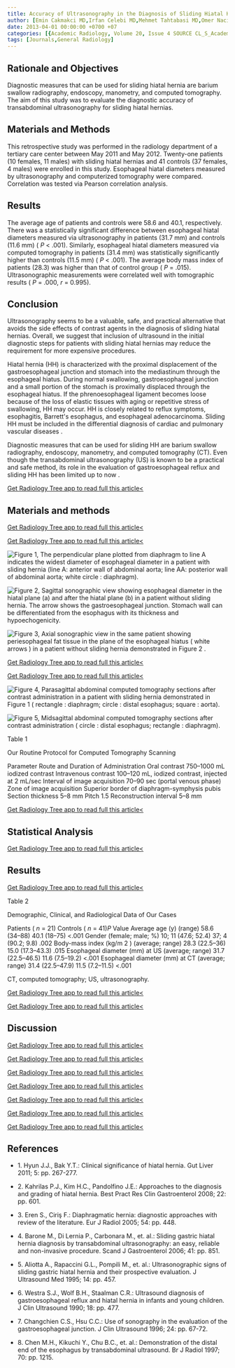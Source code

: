 ```yaml
---
title: Accuracy of Ultrasonography in the Diagnosis of Sliding Hiatal Hernias
author: [Emin Cakmakci MD,Irfan Celebi MD,Mehmet Tahtabasi MD,Omer Naci Tabakci MD,Huseyin Ozkurt MD,Muzaffer Basak MD,Zeki Karpat MD]
date: 2013-04-01 00:00:00 +0700 +07
categories: [{Academic Radiology, Volume 20, Issue 4 SOURCE CL_S_AcademicRadiologyVolume20Issue4 1}]
tags: [Journals,General Radiology]
---
```

## Rationale and Objectives

Diagnostic measures that can be used for sliding hiatal hernia are barium swallow radiography, endoscopy, manometry, and computed tomography. The aim of this study was to evaluate the diagnostic accuracy of transabdominal ultrasonography for sliding hiatal hernias.

## Materials and Methods

This retrospective study was performed in the radiology department of a tertiary care center between May 2011 and May 2012. Twenty-one patients (10 females, 11 males) with sliding hiatal hernias and 41 controls (37 females, 4 males) were enrolled in this study. Esophageal hiatal diameters measured by ultrasonography and computerized tomography were compared. Correlation was tested via Pearson correlation analysis.

## Results

The average age of patients and controls were 58.6 and 40.1, respectively. There was a statistically significant difference between esophageal hiatal diameters measured via ultrasonography in patients (31.7 mm) and controls (11.6 mm) ( _P_ < .001). Similarly, esophageal hiatal diameters measured via computed tomography in patients (31.4 mm) was statistically significantly higher than controls (11.5 mm) ( _P_ < .001). The average body mass index of patients (28.3) was higher than that of control group ( _P_ = .015). Ultrasonographic measurements were correlated well with tomographic results ( _P_ = .000, _r_ = 0.995).

## Conclusion

Ultrasonography seems to be a valuable, safe, and practical alternative that avoids the side effects of contrast agents in the diagnosis of sliding hiatal hernias. Overall, we suggest that inclusion of ultrasound in the initial diagnostic steps for patients with sliding hiatal hernias may reduce the requirement for more expensive procedures.

Hiatal hernia (HH) is characterized with the proximal displacement of the gastroesophageal junction and stomach into the mediastinum through the esophageal hiatus. During normal swallowing, gastroesophageal junction and a small portion of the stomach is proximally displaced through the esophageal hiatus. If the phrenoesophageal ligament becomes loose because of the loss of elastic tissues with aging or repetitive stress of swallowing, HH may occur. HH is closely related to reflux symptoms, esophagitis, Barrett's esophagus, and esophageal adenocarcinoma. Sliding HH must be included in the differential diagnosis of cardiac and pulmonary vascular diseases .

Diagnostic measures that can be used for sliding HH are barium swallow radiography, endoscopy, manometry, and computed tomography (CT). Even though the transabdominal ultrasonography (US) is known to be a practical and safe method, its role in the evaluation of gastroesophageal reflux and sliding HH has been limited up to now .

[Get Radiology Tree app to read full this article<](https://clinicalpub.com/app)

## Materials and methods

[Get Radiology Tree app to read full this article<](https://clinicalpub.com/app)

[Get Radiology Tree app to read full this article<](https://clinicalpub.com/app)

![Figure 1, The perpendicular plane plotted from diaphragm to line A indicates the widest diameter of esophageal diameter in a patient with sliding hernia (line A: anterior wall of abdominal aorta; line AA: posterior wall of abdominal aorta; white circle : diaphragm).](https://storage.googleapis.com/dl.dentistrykey.com/clinical/AccuracyofUltrasonographyintheDiagnosisofSlidingHiatalHernias/0_1s20S1076633212006058.jpg)

![Figure 2, Sagittal sonographic view showing esophageal diameter in the hiatal plane (a) and after the hiatal plane (b) in a patient without sliding hernia. The arrow shows the gastroesophageal junction. Stomach wall can be differentiated from the esophagus with its thickness and hypoechogenicity.](https://storage.googleapis.com/dl.dentistrykey.com/clinical/AccuracyofUltrasonographyintheDiagnosisofSlidingHiatalHernias/1_1s20S1076633212006058.jpg)

![Figure 3, Axial sonographic view in the same patient showing periesophageal fat tissue in the plane of the esophageal hiatus ( white arrows ) in a patient without sliding hernia demonstrated in Figure 2 .](https://storage.googleapis.com/dl.dentistrykey.com/clinical/AccuracyofUltrasonographyintheDiagnosisofSlidingHiatalHernias/2_1s20S1076633212006058.jpg)

[Get Radiology Tree app to read full this article<](https://clinicalpub.com/app)

[Get Radiology Tree app to read full this article<](https://clinicalpub.com/app)

![Figure 4, Parasagittal abdominal computed tomography sections after contrast administration in a patient with sliding hernia demonstrated in Figure 1 ( rectangle : diaphragm; circle : distal esophagus; square : aorta).](https://storage.googleapis.com/dl.dentistrykey.com/clinical/AccuracyofUltrasonographyintheDiagnosisofSlidingHiatalHernias/3_1s20S1076633212006058.jpg)

![Figure 5, Midsagittal abdominal computed tomography sections after contrast administration ( circle : distal esophagus; rectangle : diaphragm).](https://storage.googleapis.com/dl.dentistrykey.com/clinical/AccuracyofUltrasonographyintheDiagnosisofSlidingHiatalHernias/4_1s20S1076633212006058.jpg)

Table 1


Our Routine Protocol for Computed Tomography Scanning


Parameter Route and Duration of Administration Oral contrast 750–1000 mL iodized contrast Intravenous contrast 100–120 mL, iodized contrast, injected at 2 mL/sec Interval of image acquisition 70–90 sec (portal venous phase) Zone of image acquisition Superior border of diaphragm-symphysis pubis Section thickness 5–8 mm Pitch 1.5 Reconstruction interval 5–8 mm

[Get Radiology Tree app to read full this article<](https://clinicalpub.com/app)

## Statistical Analysis

[Get Radiology Tree app to read full this article<](https://clinicalpub.com/app)

## Results

[Get Radiology Tree app to read full this article<](https://clinicalpub.com/app)

Table 2


Demographic, Clinical, and Radiological Data of Our Cases


Patients ( _n_ = 21) Controls ( _n_ = 41)_P_ Value Average age (y) (range) 58.6 (34–88) 40.1 (18–75) <.001 Gender (female; male; %) 10; 11 (47.6; 52.4) 37; 4 (90.2; 9.8) .002 Body-mass index (kg/m  2  ) (average; range) 28.3 (22.5–36) 15.0 (17.3–43.3) .015 Esophageal diameter (mm) at US (average; range) 31.7 (22.5–46.5) 11.6 (7.5–19.2) <.001 Esophageal diameter (mm) at CT (average; range) 31.4 (22.5–47.9) 11.5 (7.2–11.5) <.001

CT, computed tomography; US, ultrasonography.


[Get Radiology Tree app to read full this article<](https://clinicalpub.com/app)

[Get Radiology Tree app to read full this article<](https://clinicalpub.com/app)

## Discussion

[Get Radiology Tree app to read full this article<](https://clinicalpub.com/app)

[Get Radiology Tree app to read full this article<](https://clinicalpub.com/app)

[Get Radiology Tree app to read full this article<](https://clinicalpub.com/app)

[Get Radiology Tree app to read full this article<](https://clinicalpub.com/app)

[Get Radiology Tree app to read full this article<](https://clinicalpub.com/app)

[Get Radiology Tree app to read full this article<](https://clinicalpub.com/app)

[Get Radiology Tree app to read full this article<](https://clinicalpub.com/app)

## References

- 1\. Hyun J.J., Bak Y.T.: Clinical significance of hiatal hernia. Gut Liver 2011; 5: pp. 267-277.


- 2\. Kahrilas P.J., Kim H.C., Pandolfino J.E.: Approaches to the diagnosis and grading of hiatal hernia. Best Pract Res Clin Gastroenterol 2008; 22: pp. 601.


- 3\. Eren S., Ciriş F.: Diaphragmatic hernia: diagnostic approaches with review of the literature. Eur J Radiol 2005; 54: pp. 448.


- 4\. Barone M., Di Lernia P., Carbonara M., et. al.: Sliding gastric hiatal hernia diagnosis by transabdominal ultrasonography: an easy, reliable and non-invasive procedure. Scand J Gastroenterol 2006; 41: pp. 851.


- 5\. Aliotta A., Rapaccini G.L., Pompili M., et. al.: Ultrasonographic signs of sliding gastric hiatal hernia and their prospective evaluation. J Ultrasound Med 1995; 14: pp. 457.


- 6\. Westra S.J., Wolf B.H., Staalman C.R.: Ultrasound diagnosis of gastroesophageal reflux and hiatal hernia in infants and young children. J Clin Ultrasound 1990; 18: pp. 477.


- 7\. Changchien C.S., Hsu C.C.: Use of sonography in the evaluation of the gastroesophageal junction. J Clin Ultrasound 1996; 24: pp. 67-72.


- 8\. Chen M.H., Kikuchi Y., Chu B.C., et. al.: Demonstration of the distal end of the esophagus by transabdominal ultrasound. Br J Radiol 1997; 70: pp. 1215.